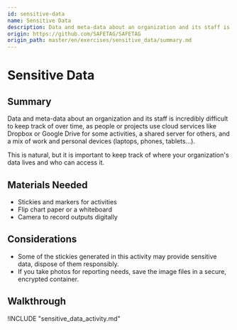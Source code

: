 ```yaml
---
id: sensitive-data
name: Sensitive Data
description: Data and meta-data about an organization and its staff is incredibly difficult to keep track of over time, as people or...
origin: https://github.com/SAFETAG/SAFETAG
origin_path: master/en/exercises/sensitive_data/summary.md
---
```

# Sensitive Data

## Summary

Data and meta-data about an organization and its staff is incredibly difficult to keep track of over time, as people or projects use cloud services like Dropbox or Google Drive for some activities, a shared server for others, and a mix of work and personal devices (laptops, phones, tablets...).  

This is natural, but it is important to keep track of where your organization's data lives and who can access it.


## Materials Needed

* Stickies and markers for activities
* Flip chart paper or a whiteboard 
* Camera to record outputs digitally

## Considerations

* Some of the stickies generated in this activity may provide sensitive data, dispose of them responsibly.
* If you take photos for reporting needs, save the image files in a secure, encrypted container.

## Walkthrough

!INCLUDE "sensitive_data_activity.md"

